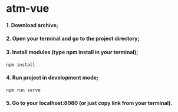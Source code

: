 # atm-vue

#### 1. Download archive;

#### 2. Open your terminal and go to the project directory;

#### 3. Install modules (type npm install in your terminal);
```
npm install
```

#### 4. Run project in development mode;
```
npm run serve
```

#### 5. Go to your localhost:8080 (or just copy link from your terminal).


